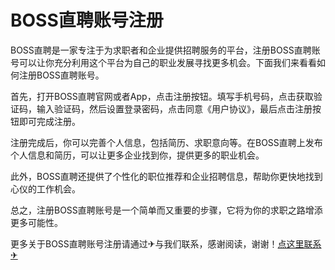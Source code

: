 # BOSS直聘账号注册

BOSS直聘是一家专注于为求职者和企业提供招聘服务的平台，注册BOSS直聘账号可以让你充分利用这个平台为自己的职业发展寻找更多机会。下面我们来看看如何注册BOSS直聘账号。

首先，打开BOSS直聘官网或者App，点击注册按钮。填写手机号码，点击获取验证码，输入验证码，然后设置登录密码，点击同意《用户协议》，最后点击注册按钮即可完成注册。

注册完成后，你可以完善个人信息，包括简历、求职意向等。在BOSS直聘上发布个人信息和简历，可以让更多企业找到你，提供更多的职业机会。

此外，BOSS直聘还提供了个性化的职位推荐和企业招聘信息，帮助你更快地找到心仪的工作机会。

总之，注册BOSS直聘账号是一个简单而又重要的步骤，它将为你的求职之路增添更多可能性。

更多关于BOSS直聘账号注册请通过✈与我们联系，感谢阅读，谢谢！[点这里联系✈](https://sms.k02.cc)